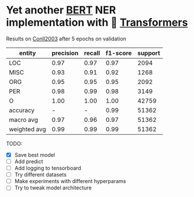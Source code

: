 # Yet another [BERT](https://arxiv.org/pdf/1810.04805.pdf) NER implementation with 🤗 [Transformers](https://github.com/huggingface/transformers)

Results on [Conll2003](https://www.clips.uantwerpen.be/conll2003/ner/) after 5 epochs on validation

entity | precision | recall | f1-score | support
------------ | ------------- | ------------- | ------------- | -------------
LOC         |   0.97   |   0.97   |   0.97   |   2094
MISC        |   0.93  |    0.91  |    0.92   |   1268
 ORG        |   0.95  |    0.95  |    0.95   |   2092
 PER        |   0.98  |    0.99  |    0.98   |   3149
   O        |   1.00  |    1.00  |    1.00   |  42759
accuracy    |   -     |     -    |    0.99   |  51362
macro avg   |      0.97   |   0.96   |   0.97   |  51362
weighted avg  |     0.99    |  0.99  |    0.99    | 51362

TODO:
- [x] Save best model
- [ ] Add predict
- [ ] Add logging to tensorboard
- [ ] Try different datasets
- [ ] Make experiments with different hyperparams
- [ ] Try to tweak model architecture
